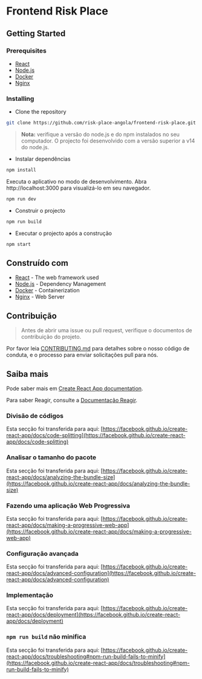 # Frontend Risk Place

## Getting Started

### Prerequisites

- [React](https://reactjs.org/)
- [Node.js](https://nodejs.org/en/)
- [Docker](https://www.docker.com/)
- [Nginx](https://www.nginx.com/)

### Installing

- Clone the repository

```bash
git clone https://github.com/risk-place-angola/frontend-risk-place.git
```

> **Nota:** verifique a versão do node.js e do npm instalados no seu computador. O projecto foi desenvolvido com a versão superior a v14 do node.js.

- Instalar dependências

```bash
npm install
```

Executa o aplicativo no modo de desenvolvimento.
Abra http://localhost:3000 para visualizá-lo em seu navegador.

```bash
npm run dev
```

- Construir o projecto

```bash
npm run build
```

- Executar o projecto após a construção

```bash
npm start
```

## Construído com

- [React](https://reactjs.org/) - The web framework used
- [Node.js](https://nodejs.org/en/) - Dependency Management
- [Docker](https://www.docker.com/) - Containerization
- [Nginx](https://www.nginx.com/) - Web Server

## Contribuição
> Antes de abrir uma issue ou pull request, verifique o documentos de contribuição do projeto.

Por favor leia [CONTRIBUTING.md](https://github.com/risk-place-angola/frontend-risk-place/blob/main/CONTRIBUTING.md) para detalhes sobre o nosso código de conduta, e o processo para enviar solicitações pull para nós.

## Saiba mais

Pode saber mais em [Create React App documentation](https://facebook.github.io/create-react-app/docs/getting-started).

Para saber Reagir, consulte a [Documentação Reagir](https://reactjs.org/).

### Divisão de códigos

Esta secção foi transferida para aqui: [https://facebook.github.io/create-react-app/docs/code-splitting](https://facebook.github.io/create-react-app/docs/code-splitting)

### Analisar o tamanho do pacote

Esta secção foi transferida para aqui: [https://facebook.github.io/create-react-app/docs/analyzing-the-bundle-size](https://facebook.github.io/create-react-app/docs/analyzing-the-bundle-size)

### Fazendo uma aplicação Web Progressiva

Esta secção foi transferida para aqui: [https://facebook.github.io/create-react-app/docs/making-a-progressive-web-app](https://facebook.github.io/create-react-app/docs/making-a-progressive-web-app)

### Configuração avançada

Esta secção foi transferida para aqui: [https://facebook.github.io/create-react-app/docs/advanced-configuration](https://facebook.github.io/create-react-app/docs/advanced-configuration)

### Implementação

Esta secção foi transferida para aqui: [https://facebook.github.io/create-react-app/docs/deployment](https://facebook.github.io/create-react-app/docs/deployment)

### `npm run build` não minifica

Esta secção foi transferida para aqui: [https://facebook.github.io/create-react-app/docs/troubleshooting#npm-run-build-fails-to-minify](https://facebook.github.io/create-react-app/docs/troubleshooting#npm-run-build-fails-to-minify)

